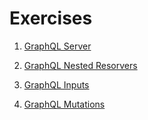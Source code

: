 # Exercises

1. [GraphQL Server](https://labs.reactacademy.io/lab/graphql-server/schema-and-resolvers)

2. [GraphQL Nested Resorvers](https://labs.reactacademy.io/lab/graphql-nested-resolvers)

3. [GraphQL Inputs](https://labs.reactacademy.io/lab/graphql-inputs/search-input)

4. [GraphQL Mutations](https://labs.reactacademy.io/lab/server-mutations/create-a-user)